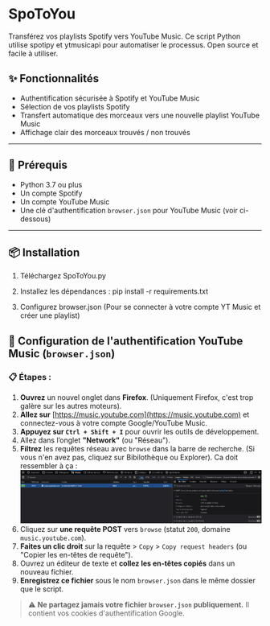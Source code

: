 # SpoToYou

Transférez vos playlists Spotify vers YouTube Music. Ce script Python utilise spotipy et ytmusicapi pour automatiser le processus. Open source et facile à utiliser.

## ✨ Fonctionnalités

- Authentification sécurisée à Spotify et YouTube Music
- Sélection de vos playlists Spotify
- Transfert automatique des morceaux vers une nouvelle playlist YouTube Music
- Affichage clair des morceaux trouvés / non trouvés

---

## 🔧 Prérequis

- Python 3.7 ou plus
- Un compte Spotify
- Un compte YouTube Music
- Une clé d'authentification `browser.json` pour YouTube Music (voir ci-dessous)

---

## 📦 Installation

1. Téléchargez SpoToYou.py

2. Installez les dépendances : pip install -r requirements.txt

3. Configurez browser.json (Pour se connecter à votre compte YT Music et créer une playlist)

## 🔐 Configuration de l'authentification YouTube Music (`browser.json`)

### 📋 Étapes :

1. **Ouvrez** un nouvel onglet dans **Firefox**. (Uniquement Firefox, c'est trop galère sur les autres moteurs).
2. **Allez sur** [https://music.youtube.com](https://music.youtube.com) et connectez-vous à votre compte Google/YouTube Music.
3. **Appuyez sur `Ctrl + Shift + I`** pour ouvrir les outils de développement.
4. Allez dans l’onglet **"Network"** (ou "Réseau").
5. **Filtrez** les requêtes réseau avec `browse` dans la barre de recherche. (Si vous n'en avez pas, cliquez sur Bibilothèque ou Explorer).
Ca doit ressembler à ça : ![Aperçu](demo.png)
6. Cliquez sur **une requête POST** vers `browse` (statut `200`, domaine `music.youtube.com`).
7. **Faites un clic droit** sur la requête > `Copy` > `Copy request headers` (ou "Copier les en-têtes de requête").
8. Ouvrez un éditeur de texte et **collez les en-têtes copiés** dans un nouveau fichier.
9. **Enregistrez ce fichier** sous le nom `browser.json` dans le même dossier que le script.

> ⚠️ **Ne partagez jamais votre fichier `browser.json` publiquement.** Il contient vos cookies d'authentification Google.
